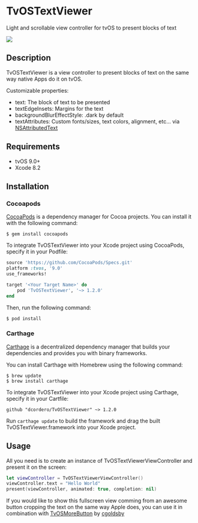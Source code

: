 # TvOSTextViewer

Light and scrollable view controller for tvOS to present blocks of text

![](preview.gif)

## Description

TvOSTextViewer is a view controller to present blocks of text on the same way native Apps do it on tvOS.

Customizable properties:

- text: The block of text to be presented
- textEdgeInsets: Margins for the text
- backgroundBlurEffectStyle: .dark by default
- textAttributes: Custom fonts/sizes, text colors, alignment, etc... via [NSAttributedText](https://developer.apple.com/documentation/uikit/uilabel/1620542-attributedtext)

## Requirements

- tvOS 9.0+
- Xcode 8.2

## Installation

### Cocoapods

[CocoaPods](https://cocoapods.org) is a dependency manager for Cocoa projects. You can install it with the following command:

```
$ gem install cocoapods
```

To integrate TvOSTextViewer into your Xcode project using CocoaPods, specify it in your Podfile:


```ruby
source 'https://github.com/CocoaPods/Specs.git'
platform :tvos, '9.0'
use_frameworks!

target '<Your Target Name>' do
    pod 'TvOSTextViewer', '~> 1.2.0'
end
```

Then, run the following command:

```
$ pod install
```

### Carthage

[Carthage](https://github.com/Carthage/Carthage) is a decentralized dependency manager that builds your dependencies and provides you with binary frameworks.

You can install Carthage with Homebrew using the following command:

```
$ brew update
$ brew install carthage
```

To integrate TvOSTextViewer into your Xcode project using Carthage, specify it in your Cartfile:

```
github "dcordero/TvOSTextViewer" ~> 1.2.0
```

Run `carthage update` to build the framework and drag the built TvOSTextViewer.framework into your Xcode project.

## Usage

All you need is to create an instance of TvOSTextViewerViewController and present it on the screen:

```swift
let viewController = TvOSTextViewerViewController()
viewController.text = "Hello World"
present(viewController, animated: true, completion: nil)
```

If you would like to show this fullscreen view comming from an awesome button cropping the text on the same way Apple does, you can use it in combination with [TvOSMoreButton](https://github.com/cgoldsby/TvOSMoreButton) by [cgoldsby](https://twitter.com/GoldsbyChris)

